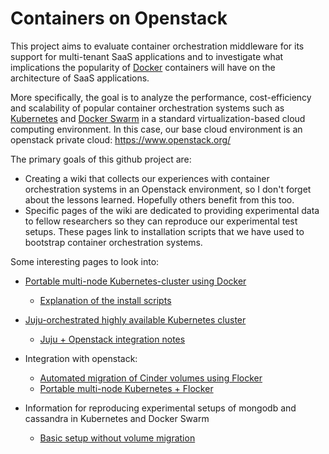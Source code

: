 # Containers on Openstack

This project aims to evaluate container orchestration middleware for its support for multi-tenant SaaS applications and to investigate what implications the popularity of [Docker](https://docs.docker.com/) containers will have on the architecture of SaaS applications.

More specifically, the goal is to analyze the performance, cost-efficiency and scalability of  popular container orchestration systems such as [Kubernetes](http://kubernetes.io/) and [Docker Swarm](https://docs.docker.com/swarm/) in a standard virtualization-based cloud computing environment. In this case, our base cloud environment is an openstack private cloud: https://www.openstack.org/

The primary goals of this github project are:
- Creating a wiki that collects our experiences with container orchestration systems in an Openstack environment, so I don't forget about the lessons learned.  Hopefully others benefit from this too.
- Specific pages of the wiki are dedicated to providing experimental data to fellow researchers so they can reproduce our experimental test setups. These pages link to installation scripts that we have used to bootstrap container orchestration systems. 

Some interesting pages to look into:

* [Portable multi-node Kubernetes-cluster using Docker](https://github.com/kubernetes/kube-deploy/tree/master/docker-multinode)
  * [Explanation of the install scripts](../../wiki/Deploying-a-kubernetes-cluster-based-on-the-docker-multi-node-project)

* [Juju-orchestrated highly available Kubernetes cluster](http://containers.juju.solutions/)
  * [Juju + Openstack integration notes](../../wiki/Deploying-a-highly-available-kubernetes-cluster-via-juju)

* Integration with openstack:
  * [Automated migration of Cinder volumes using Flocker](../../wiki/Installing-Flocker-for-automated-volume-migration)
  * [Portable multi-node Kubernetes + Flocker](https://github.com/eddytruyen/kube-deploy/tree/master/docker-multinode)

* Information for reproducing experimental setups of mongodb and cassandra in Kubernetes and Docker Swarm  
  * [Basic setup without volume migration](../../wiki/Information-for-reproducing-basic-deployment-of-no-sql-databases-without-volume-migration)
